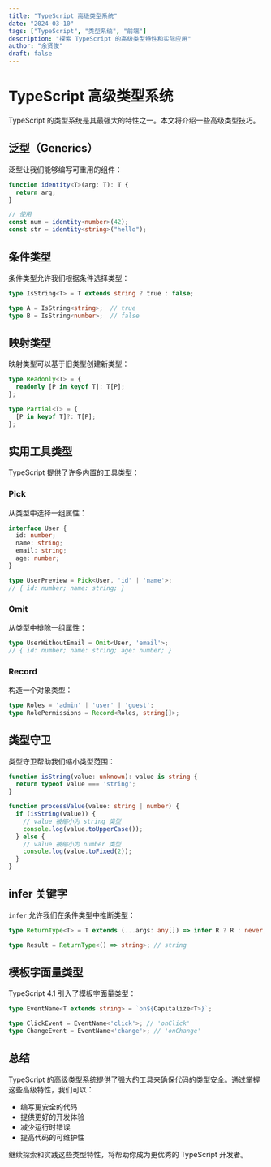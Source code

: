 ```yaml
---
title: "TypeScript 高级类型系统"
date: "2024-03-10"
tags: ["TypeScript", "类型系统", "前端"]
description: "探索 TypeScript 的高级类型特性和实际应用"
author: "余贤俊"
draft: false
---
```


# TypeScript 高级类型系统

TypeScript 的类型系统是其最强大的特性之一。本文将介绍一些高级类型技巧。

## 泛型（Generics）

泛型让我们能够编写可重用的组件：

```typescript
function identity<T>(arg: T): T {
  return arg;
}

// 使用
const num = identity<number>(42);
const str = identity<string>("hello");
```

## 条件类型

条件类型允许我们根据条件选择类型：

```typescript
type IsString<T> = T extends string ? true : false;

type A = IsString<string>;  // true
type B = IsString<number>;  // false
```

## 映射类型

映射类型可以基于旧类型创建新类型：

```typescript
type Readonly<T> = {
  readonly [P in keyof T]: T[P];
};

type Partial<T> = {
  [P in keyof T]?: T[P];
};
```

## 实用工具类型

TypeScript 提供了许多内置的工具类型：

### Pick

从类型中选择一组属性：

```typescript
interface User {
  id: number;
  name: string;
  email: string;
  age: number;
}

type UserPreview = Pick<User, 'id' | 'name'>;
// { id: number; name: string; }
```

### Omit

从类型中排除一组属性：

```typescript
type UserWithoutEmail = Omit<User, 'email'>;
// { id: number; name: string; age: number; }
```

### Record

构造一个对象类型：

```typescript
type Roles = 'admin' | 'user' | 'guest';
type RolePermissions = Record<Roles, string[]>;
```

## 类型守卫

类型守卫帮助我们缩小类型范围：

```typescript
function isString(value: unknown): value is string {
  return typeof value === 'string';
}

function processValue(value: string | number) {
  if (isString(value)) {
    // value 被缩小为 string 类型
    console.log(value.toUpperCase());
  } else {
    // value 被缩小为 number 类型
    console.log(value.toFixed(2));
  }
}
```

## infer 关键字

`infer` 允许我们在条件类型中推断类型：

```typescript
type ReturnType<T> = T extends (...args: any[]) => infer R ? R : never;

type Result = ReturnType<() => string>; // string
```

## 模板字面量类型

TypeScript 4.1 引入了模板字面量类型：

```typescript
type EventName<T extends string> = `on${Capitalize<T>}`;

type ClickEvent = EventName<'click'>; // 'onClick'
type ChangeEvent = EventName<'change'>; // 'onChange'
```

## 总结

TypeScript 的高级类型系统提供了强大的工具来确保代码的类型安全。通过掌握这些高级特性，我们可以：

- 编写更安全的代码
- 提供更好的开发体验
- 减少运行时错误
- 提高代码的可维护性

继续探索和实践这些类型特性，将帮助你成为更优秀的 TypeScript 开发者。